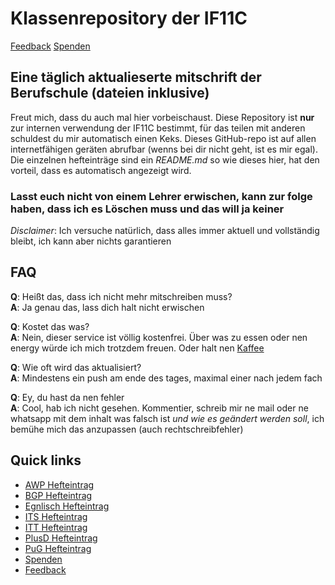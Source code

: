 # Klassenrepository der IF11C
[Feedback](https://forms.gle/efXCc41bpAw2JcBz9)
[Spenden](https://ko-fi.com/myLogic207)
## Eine täglich aktualieserte mitschrift der Berufschule (dateien inklusive)

Freut mich, dass du auch mal hier vorbeischaust.
Diese Repository ist **nur** zur internen verwendung der IF11C bestimmt, für das teilen mit anderen schuldest du mir automatisch einen Keks.
Dieses GitHub-repo ist auf allen internetfähigen geräten abrufbar (wenns bei dir nicht geht, ist es mir egal). Die einzelnen hefteinträge sind ein *README.md* so wie dieses hier, hat den vorteil, dass es automatisch angezeigt wird.

### **Lasst euch nicht von einem Lehrer erwischen, kann zur folge haben, dass ich es Löschen muss und das will ja keiner**

*Disclaimer*: Ich versuche natürlich, dass alles immer aktuell und vollständig bleibt, ich kann aber nichts garantieren

## FAQ

**Q**: Heißt das, dass ich nicht mehr mitschreiben muss?\
**A**: Ja genau das, lass dich halt nicht erwischen

**Q**: Kostet das was?\
**A**: Nein, dieser service ist völlig kostenfrei. Über was zu essen oder nen energy würde ich mich trotzdem freuen. Oder halt nen [Kaffee](https://ko-fi.com/myLogic207)

**Q**: Wie oft wird das aktualisiert?\
**A**: Mindestens ein push am ende des tages, maximal einer nach jedem fach

**Q**: Ey, du hast da nen fehler\
**A**: Cool, hab ich nicht gesehen. Kommentier, schreib mir ne mail oder ne whatsapp mit dem inhalt was falsch ist *und wie es geändert werden soll*, ich bemühe mich das anzupassen (auch rechtschreibfehler)

## Quick links

- [AWP Hefteintrag](./AWP/README.md)
- [BGP Hefteintrag](./BGP/README.md)
- [Egnlisch Hefteintrag](./English/README.md)
- [ITS Hefteintrag](./ITS/README.md)
- [ITT Hefteintrag](./ITT/README.md)
- [PlusD Hefteintrag](./PlusD/README.md)
- [PuG Hefteintrag](./PuG/README.md)
- [Spenden](https://ko-fi.com/myLogic207)
- [Feedback](https://forms.gle/efXCc41bpAw2JcBz9)
<!--- [FallbackFeedback](https://docs.google.com/forms/d/e/1FAIpQLSf2jT9Wh8k5JtnhZN9c0CMExNB_n3KsLWxeVb5TGHG73S_JEg/viewform?usp=sf_link) -->
